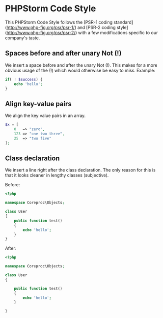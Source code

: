 # PHPStorm Code Style

This PHPStorm Code Style follows the [PSR-1 coding standard] (http://www.php-fig.org/psr/psr-1/) and [PSR-2 coding style] (http://www.php-fig.org/psr/psr-2/) with a few modifications specific to our company's taste.


## Spaces before and after unary Not (!)

We insert a space before and after the unary Not (!). This makes for a more obvious usage of the (!) which would otherwise be easy to miss. Example:

```php
if( ! $success) {
    echo 'hello';
}
```

## Align key-value pairs

We align the key value pairs in an array.

```php
$x = [
    0   => "zero",
    123 => "one two three",
    25  => "two five"
];
```

## Class declaration

We insert a line right after the class declaration. The only reason for this is that it looks cleaner in lengthy classes (subjective).

Before:
```php
<?php

namespace Coreproc\Objects;

class User
{
    public function test()
    {
        echo 'hello';
    }
}
```

After:
```php
<?php

namespace Coreproc\Objects;

class User
{

    public function test()
    {
        echo 'hello';
    }

}
```

